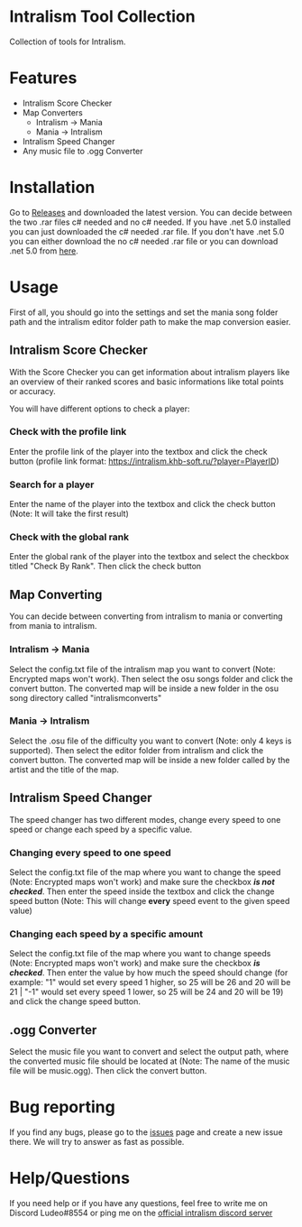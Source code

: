 # Intralism Tool Collection
Collection of tools for Intralism.

# Features
- Intralism Score Checker
- Map Converters
  - Intralism -> Mania
  - Mania -> Intralism
- Intralism Speed Changer
- Any music file to .ogg Converter

# Installation
Go to [Releases](https://github.com/Ludeo/intralism-tool-collection/releases/latest) and downloaded the latest version. You can decide between the two .rar files c# needed and no c# needed. If you have .net 5.0 installed you can just downloaded the c# needed .rar file. If you don't have .net 5.0 you can either download the no c# needed .rar file or you can download .net 5.0 from [here](https://dotnet.microsoft.com/download/dotnet/5.0).

# Usage
First of all, you should go into the settings and set the mania song folder path and the intralism editor folder path to make the map conversion easier.

## Intralism Score Checker
With the Score Checker you can get information about intralism players like an overview of their ranked scores and basic informations like total points or accuracy.

You will have different options to check a player:

### Check with the profile link
Enter the profile link of the player into the textbox and click the check button 
(profile link format: https://intralism.khb-soft.ru/?player=PlayerID)

### Search for a player
Enter the name of the player into the textbox and click the check button (Note: It will take the first result) 

### Check with the global rank
Enter the global rank of the player into the textbox and select the checkbox titled "Check By Rank". Then click the check button

## Map Converting
You can decide between converting from intralism to mania or converting from mania to intralism.

### Intralism -> Mania
Select the config.txt file of the intralism map you want to convert (Note: Encrypted maps won't work). Then select the osu songs folder and click the convert button. The converted map will be inside a new folder in the osu song directory called "intralismconverts"

### Mania -> Intralism
Select the .osu file of the difficulty you want to convert (Note: only 4 keys is supported). Then select the editor folder from intralism and click the convert button. The converted map will be inside a new folder called by the artist and the title of the map.

## Intralism Speed Changer
The speed changer has two different modes, change every speed to one speed or change each speed by a specific value.

### Changing every speed to one speed
Select the config.txt file of the map where you want to change the speed (Note: Encrypted maps won't work) and make sure the checkbox ***is not checked***. Then enter the speed inside the textbox and click the change speed button (Note: This will change **every** speed event to the given speed value)

### Changing each speed by a specific amount
Select the config.txt file of the map where you want to change speeds (Note: Encrypted maps won't work) and make sure the checkbox ***is checked***. Then enter the value by how much the speed should change (for example: "1" would set every speed 1 higher, so 25 will be 26 and 20 will be 21 | "-1" would set every speed 1 lower, so 25 will be 24 and 20 will be 19) and click the change speed button.

## .ogg Converter
Select the music file you want to convert and select the output path, where the converted music file should be located at (Note: The name of the music file will be music.ogg). Then click the convert button.

# Bug reporting
If you find any bugs, please go to the [issues](https://github.com/Ludeo/intralism-tool-collection/issues) page and create a new issue there. We will try to answer as fast as possible.

# Help/Questions
If you need help or if you have any questions, feel free to write me on Discord Ludeo#8554 or ping me on the [official intralism discord server](https://discord.gg/intralism)
